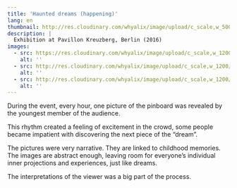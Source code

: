 ```yaml
---
title: 'Haunted dreams (happening)'
lang: en
thumbnail: http://res.cloudinary.com/whyalix/image/upload/c_scale,w_500/v1510518158/alixlucas/expo-haunted-dreams/018-4.jpg
description: |
  Exhibition at Pavillon Kreuzberg, Berlin (2016)
images:
  - src: https://res.cloudinary.com/whyalix/image/upload/c_scale,w_1200/v1544347605/alixlucas/haunted-dreams/haunting-dreams-01.jpg
    alt: ''
  - src: http://res.cloudinary.com/whyalix/image/upload/c_scale,w_1200/v1510518200/alixlucas/expo-haunted-dreams/018-2.jpg
    alt: ''
  - src: http://res.cloudinary.com/whyalix/image/upload/c_scale,w_1200/v1510518186/alixlucas/expo-haunted-dreams/018-3.jpg
    alt: ''
---
```


During the event, every hour, one picture of the pinboard was revealed by the youngest member of the audience.

This rhythm created a feeling of excitement in the crowd, some people became impatient with discovering the next piece of the “dream”.

The pictures were very narrative. They are linked to childhood memories. The images are abstract enough, leaving room for everyone’s individual inner projections and experiences, just like dreams.

The interpretations of the viewer was a big part of the process.
